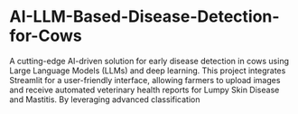 # AI-LLM-Based-Disease-Detection-for-Cows
A cutting-edge AI-driven solution for early disease detection in cows using Large Language Models (LLMs) and deep learning. This project integrates Streamlit for a user-friendly interface, allowing farmers to upload images and receive automated veterinary health reports for Lumpy Skin Disease and Mastitis. By leveraging advanced classification
